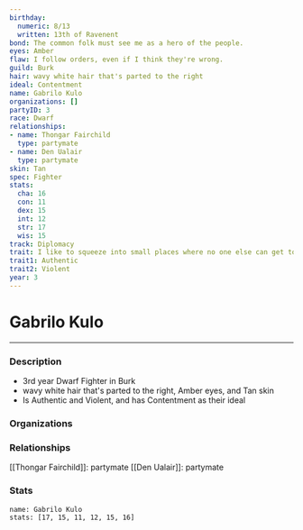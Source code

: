 ```yaml
---
birthday:
  numeric: 8/13
  written: 13th of Ravenent
bond: The common folk must see me as a hero of the people.
eyes: Amber
flaw: I follow orders, even if I think they're wrong.
guild: Burk
hair: wavy white hair that's parted to the right
ideal: Contentment
name: Gabrilo Kulo
organizations: []
partyID: 3
race: Dwarf
relationships:
- name: Thongar Fairchild
  type: partymate
- name: Den Ualair
  type: partymate
skin: Tan
spec: Fighter
stats:
  cha: 16
  con: 11
  dex: 15
  int: 12
  str: 17
  wis: 15
track: Diplomacy
trait: I like to squeeze into small places where no one else can get to me.
trait1: Authentic
trait2: Violent
year: 3
---
```

# Gabrilo Kulo
---
### Description
- 3rd year Dwarf Fighter in Burk
- wavy white hair that's parted to the right, Amber eyes, and Tan skin
- Is Authentic and Violent, and has Contentment as their ideal

### Organizations
### Relationships
[[Thongar Fairchild]]: partymate
[[Den Ualair]]: partymate
### Stats
```statblock
name: Gabrilo Kulo
stats: [17, 15, 11, 12, 15, 16]
```